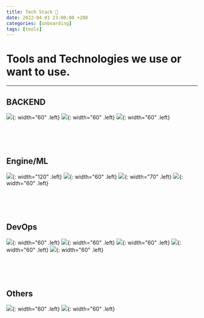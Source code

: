 ```yaml
---
title: Tech Stack 🔨
date: 2022-04-01 23:00:00 +200
categories: [onboarding]
tags: [tools]
---
```


# Tools and Technologies we use or want to use.

---

## BACKEND

![](/assets/images/tech-stack-icons/python.svg){: width="60" .left}
![](/assets/images/tech-stack-icons/fastapi.svg){: width="60" .left}
![](/assets/images/tech-stack-icons/postgres.svg){: width="60" .left}

<br><br><br>

## Engine/ML

![](/assets/images/tech-stack-icons/mlflow.png){: width="120" .left}
![](/assets/images/tech-stack-icons/docker.svg){: width="60" .left}
![](/assets/images/tech-stack-icons/istio.png){: width="70" .left}
![](/assets/images/tech-stack-icons/argo.png){: width="60" .left}

<br><br><br>

## DevOps

![](/assets/images/tech-stack-icons/kubernetes.svg){: width="60" .left}
![](/assets/images/tech-stack-icons/helm.png){: width="60" .left}
![](/assets/images/tech-stack-icons/docker.svg){: width="60" .left}
![](/assets/images/tech-stack-icons/grafana.svg){: width="60" .left}
![](/assets/images/tech-stack-icons/terraform.png){: width="60" .left}

<br><br><br>

## Others

![](/assets/images/tech-stack-icons/gcp.svg){: width="60" .left}
![](/assets/images/tech-stack-icons/git.svg){: width="60" .left}
